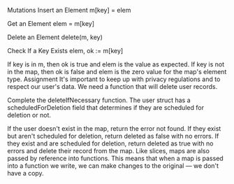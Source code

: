 Mutations
Insert an Element
m[key] = elem

Get an Element
elem = m[key]

Delete an Element
delete(m, key)

Check If a Key Exists
elem, ok := m[key]

If key is in m, then ok is true and elem is the value as expected.
If key is not in the map, then ok is false and elem is the zero value for the map's element type.
Assignment
It's important to keep up with privacy regulations and to respect our user's data. We need a function that will delete user records.

Complete the deleteIfNecessary function. The user struct has a scheduledForDeletion field that determines if they are scheduled for deletion or not.

If the user doesn't exist in the map, return the error not found.
If they exist but aren't scheduled for deletion, return deleted as false with no errors.
If they exist and are scheduled for deletion, return deleted as true with no errors and delete their record from the map.
Like slices, maps are also passed by reference into functions. This means that when a map is passed into a function we write, we can make changes to the original — we don't have a copy.